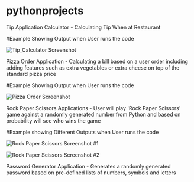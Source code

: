 # pythonprojects
Tip Application Calculator - Calculating Tip When at Restaurant


#Example Showing Output when User runs the code




![Tip_Calculator Screenshot](https://user-images.githubusercontent.com/98291128/150799348-c06dd6ed-5ce6-483c-8574-5b1bbf942d35.PNG)



Pizza Order Application - Calculating a bill based on a user order including adding features such as extra vegetables or extra cheese on top of the standard pizza price

#Example Showing Output when User runs the code


![Pizza Order Screenshot](https://user-images.githubusercontent.com/98291128/150803913-10eab496-bd75-402a-8659-fe0792088006.PNG)


Rock Paper Scissors Applications - User will play 'Rock Paper Scissors' game against a randomly generated number from Python and based on probability will see who wins the game 

#Example showing Different Outputs when User runs the code 



![Rock Paper Scissors Screenshot #1](https://user-images.githubusercontent.com/98291128/150834803-7e8cffb5-bcaa-4a8a-ba63-8805cf031323.PNG)




![Rock Paper Scissors Screenshot #2](https://user-images.githubusercontent.com/98291128/150834812-e3910dbb-f79b-4b05-821f-d7ec68563c0d.PNG)

Password Generator Application - Generates a randomly generated password based on pre-defined lists of numbers, symbols and letters 



